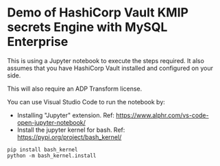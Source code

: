 # Demo of HashiCorp Vault KMIP secrets Engine with MySQL Enterprise
This is using a Jupyter notebook to execute the steps required.
It also assumes that you have HashiCorp Vault installed and configured on your side.

This will also require an ADP Transform license.

You can use Visual Studio Code to run the notebook by:
- Installing "Jupyter" extension. Ref: https://www.alphr.com/vs-code-open-jupyter-notebook/
- Install the jupyter kernel for bash. Ref: https://pypi.org/project/bash_kernel/
```shell
pip install bash_kernel
python -m bash_kernel.install
```
